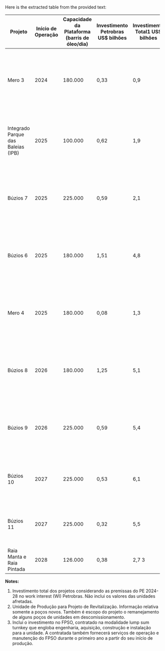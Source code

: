 Here is the extracted table from the provided text:

| Projeto               | Início de Operação | Capacidade da Plataforma (barris de óleo/dia) | Investimento Petrobras US$ bilhões | Investimento Total1 US$ bilhões | Parcela da Petrobras | Status                                                                 |
|----------------------|--------------------|------------------------------------------------|-----------------------------------|-------------------------------|----------------------|------------------------------------------------------------------------|
| Mero 3               | 2024               | 180.000                                        | 0,33                              | 0,9                           | 38,6%                | Projeto em fase de execução com UEP em navegação para o Brasil. 11 poços perfurados e 10 completados. |
| Integrado Parque das Baleias (IPB) | 2025               | 100.000                                        | 0,62                              | 1,9                           | 100%                 | Projeto em fase de execução com UEP em construção. 3 poços perfurados e 2 completados.² |
| Búzios 7             | 2025               | 225.000                                        | 0,59                              | 2,1                           | 88,99%               | Projeto em fase de execução com UEP em construção. 7 poços perfurados e 5 completados. |
| Búzios 6             | 2025               | 180.000                                        | 1,51                              | 4,8                           | 88,99%               | Projeto em fase de execução com UEP em construção. 5 poços perfurados e 3 completados. |
| Mero 4               | 2025               | 180.000                                        | 0,08                              | 1,3                           | 38,6%                | Projeto em fase de execução com UEP em construção. 6 poços perfurados e 2 completados. |
| Búzios 8             | 2026               | 180.000                                        | 1,25                              | 5,1                           | 88,99%               | Projeto em fase de execução com UEP em construção. 8 poços perfurados e 2 completados. |
| Búzios 9             | 2026               | 225.000                                        | 0,59                              | 5,4                           | 88,99%               | Projeto em fase de execução com UEP em construção. 2 poços perfurados e 2 completados. |
| Búzios 10            | 2027               | 225.000                                        | 0,53                              | 6,1                           | 88,99%               | Projeto em fase de execução com UEP em construção. 1 poço perfurado. |
| Búzios 11            | 2027               | 225.000                                        | 0,32                              | 5,5                           | 88,99%               | Projeto em fase de execução com UEP em construção. 2 poços perfurados. |
| Raia Manta e Raia Pintada | 2028               | 126.000                                        | 0,38                              | 2,7 3                         | 30%                  | Projeto em fase de execução. |

**Notes:**
1. Investimento total dos projetos considerando as premissas do PE 2024-28 no work interest (WI) Petrobras. Não inclui os valores das unidades afretadas.
2. Unidade de Produção para Projeto de Revitalização. Informação relativa somente a poços novos. Também é escopo do projeto o remanejamento de alguns poços de unidades em descomissionamento.
3. Inclui o investimento no FPSO, contratado na modalidade lump sum turnkey que engloba engenharia, aquisição, construção e instalação para a unidade. A contratada também fornecerá serviços de operação e manutenção do FPSO durante o primeiro ano a partir do seu início de produção.